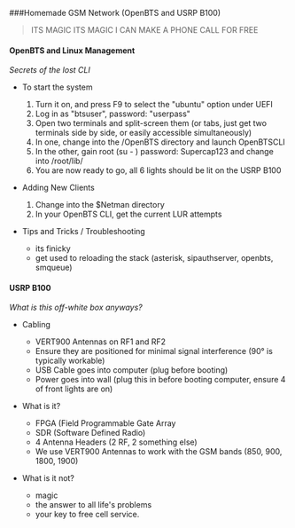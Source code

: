 ###Homemade GSM Network (OpenBTS and USRP B100)
> ITS MAGIC ITS MAGIC I CAN MAKE A PHONE CALL FOR FREE

#### OpenBTS and Linux Management
*Secrets of the lost CLI*
* To start the system
    1. Turn it on, and press F9 to select the "ubuntu" option under UEFI
    2. Log in as "btsuser", password: "userpass"
    3. Open two terminals and split-screen them (or tabs, just get two terminals side by side, or easily accessible simultaneously)
    4. In one, change into the /OpenBTS directory and launch OpenBTSCLI
    5. In the other, gain root (su - ) password: Supercap123 and change into /root/lib/
    6. You are now ready to go, all 6 lights should be lit on the USRP B100

* Adding New Clients
    1. Change into the $Netman directory
    2. In your OpenBTS CLI, get the current LUR attempts


* Tips and Tricks / Troubleshooting
    * its finicky
    * get used to reloading the stack (asterisk, sipauthserver, openbts, smqueue)

#### USRP B100
*What is this off-white box anyways?*
* Cabling
    * VERT900 Antennas on RF1 and RF2
    * Ensure they are positioned for minimal signal interference (90° is typically workable)
    * USB Cable goes into computer (plug before booting)
    * Power goes into wall (plug this in before booting computer, ensure 4 of front lights are on)

* What is it?
    * FPGA (Field Programmable Gate Array
    * SDR (Software Defined Radio)
    * 4 Antenna Headers (2 RF, 2 something else)
    * We use VERT900 Antennas to work with the GSM bands (850, 900, 1800, 1900)

* What is it not?
    * magic
    * the answer to all life's problems
    * your key to free cell service.
